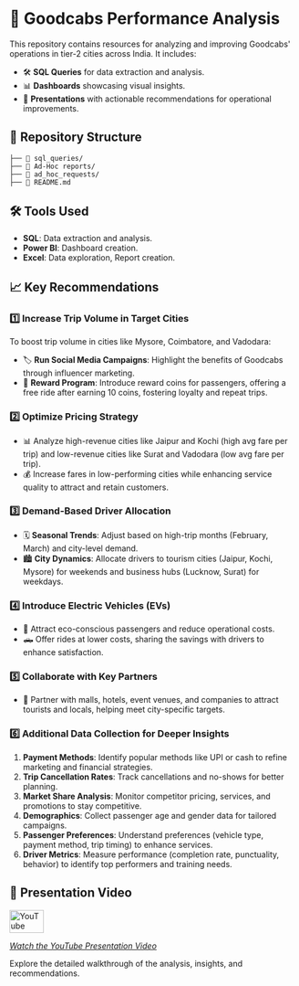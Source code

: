 # 🚖 Goodcabs Performance Analysis

This repository contains resources for analyzing and improving Goodcabs' operations in tier-2 cities across India. It includes:

- 🛠️ **SQL Queries** for data extraction and analysis.
- 📊 **Dashboards** showcasing visual insights.
- 📑 **Presentations** with actionable recommendations for operational improvements.

## 📁 Repository Structure
```
├── 📂 sql_queries/                  
├── 📂 Ad-Hoc reports/                       
├── 📂 ad_hoc_requests/              
├── 📄 README.md                     
```

## 🛠️ Tools Used
- **SQL**: Data extraction and analysis.
- **Power BI**: Dashboard creation.
- **Excel**: Data exploration, Report creation.

## 📈 Key Recommendations

### 1️⃣ Increase Trip Volume in Target Cities
To boost trip volume in cities like Mysore, Coimbatore, and Vadodara:
- 🏷️ **Run Social Media Campaigns**: Highlight the benefits of Goodcabs through influencer marketing.
- 🎁 **Reward Program**: Introduce reward coins for passengers, offering a free ride after earning 10 coins, fostering loyalty and repeat trips.

### 2️⃣ Optimize Pricing Strategy
- 📊 Analyze high-revenue cities like Jaipur and Kochi (high avg fare per trip) and low-revenue cities like Surat and Vadodara (low avg fare per trip).
- 💰 Increase fares in low-performing cities while enhancing service quality to attract and retain customers.

### 3️⃣ Demand-Based Driver Allocation
- 🗓️ **Seasonal Trends**: Adjust based on high-trip months (February, March) and city-level demand.
- 🏙️ **City Dynamics**: Allocate drivers to tourism cities (Jaipur, Kochi, Mysore) for weekends and business hubs (Lucknow, Surat) for weekdays.

### 4️⃣ Introduce Electric Vehicles (EVs)
- 🌱 Attract eco-conscious passengers and reduce operational costs.
- 🛻 Offer rides at lower costs, sharing the savings with drivers to enhance satisfaction.

### 5️⃣ Collaborate with Key Partners
- 🏨 Partner with malls, hotels, event venues, and companies to attract tourists and locals, helping meet city-specific targets.

### 6️⃣ Additional Data Collection for Deeper Insights
1. **Payment Methods**: Identify popular methods like UPI or cash to refine marketing and financial strategies.
2. **Trip Cancellation Rates**: Track cancellations and no-shows for better planning.
3. **Market Share Analysis**: Monitor competitor pricing, services, and promotions to stay competitive.
4. **Demographics**: Collect passenger age and gender data for tailored campaigns.
5. **Passenger Preferences**: Understand preferences (vehicle type, payment method, trip timing) to enhance services.
6. **Driver Metrics**: Measure performance (completion rate, punctuality, behavior) to identify top performers and training needs.

## 🎥 Presentation Video
<a href="https://www.youtube.com/your-video-link" target="_blank">
  <img src="https://upload.wikimedia.org/wikipedia/commons/4/42/YouTube_icon_%282013-2017%29.png" alt="YouTube Presentation Video" width="60" height="40">

_[Watch the YouTube Presentation Video](https://www.youtue.com/yur-vido-lik)_
  
Explore the detailed walkthrough of the analysis, insights, and recommendations.





